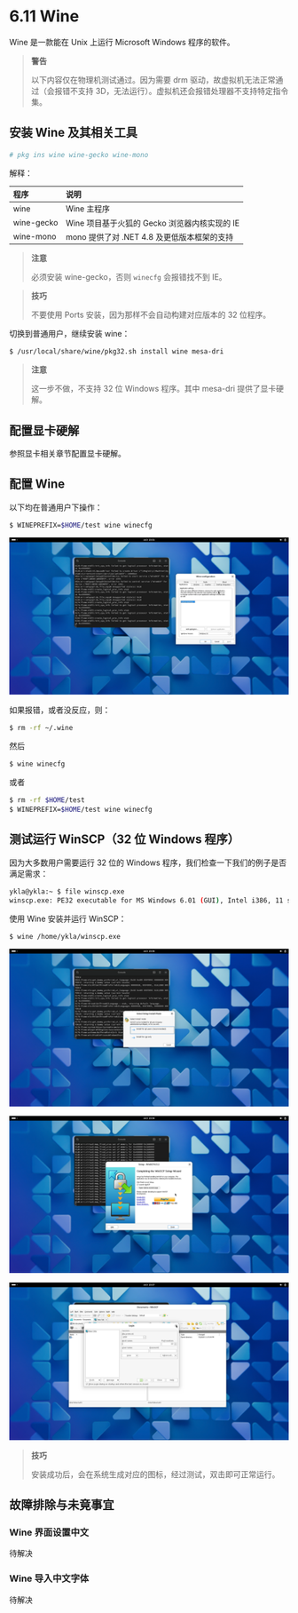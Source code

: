 # 6.11 Wine

Wine 是一款能在 Unix 上运行 Microsoft Windows 程序的软件。

>**警告**
>
>以下内容仅在物理机测试通过。因为需要 drm 驱动，故虚拟机无法正常通过（会报错不支持 3D，无法运行）。虚拟机还会报错处理器不支持特定指令集。

## 安装 Wine 及其相关工具


```sh
# pkg ins wine wine-gecko wine-mono
```

解释：

|程序|说明|
|:---|:---|
|wine|Wine 主程序|
|wine-gecko|Wine 项目基于火狐的 Gecko 浏览器内核实现的 IE |
|wine-mono|mono 提供了对 .NET 4.8 及更低版本框架的支持|

>**注意**
>
>必须安装 wine-gecko，否则 `winecfg` 会报错找不到 IE。

>**技巧**
>
>不要使用 Ports 安装，因为那样不会自动构建对应版本的 32 位程序。

切换到普通用户，继续安装 wine：

```sh
$ /usr/local/share/wine/pkg32.sh install wine mesa-dri
```

>**注意**
>
>这一步不做，不支持 32 位 Windows 程序。其中 mesa-dri 提供了显卡硬解。

## 配置显卡硬解

参照显卡相关章节配置显卡硬解。

## 配置 Wine

以下均在普通用户下操作：

```sh
$ WINEPREFIX=$HOME/test wine winecfg
```

![](../.gitbook/assets/wine1.png)

如果报错，或者没反应，则：

```sh
$ rm -rf ~/.wine
```

然后

```sh
$ wine winecfg
```

或者

```sh
$ rm -rf $HOME/test
$ WINEPREFIX=$HOME/test wine winecfg
```

## 测试运行 WinSCP（32 位 Windows 程序）

因为大多数用户需要运行 32 位的 Windows 程序，我们检查一下我们的例子是否满足需求：

```sh
ykla@ykla:~ $ file winscp.exe
winscp.exe: PE32 executable for MS Windows 6.01 (GUI), Intel i386, 11 sections
```

使用 Wine 安装并运行 WinSCP：

```sh
$ wine /home/ykla/winscp.exe
```

![](../.gitbook/assets/wine2.png)

![](../.gitbook/assets/wine4.png)

![](../.gitbook/assets/wine3.png)

>**技巧**
>
>安装成功后，会在系统生成对应的图标，经过测试，双击即可正常运行。

## 故障排除与未竟事宜

### Wine 界面设置中文

待解决

### Wine 导入中文字体

待解决

